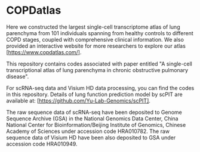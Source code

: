 # COPDatlas
Here we constructed the largest single-cell transcriptome atlas of lung parenchyma from 101 individuals spanning from healthy controls to different COPD stages, coupled with comprehensive clinical information. We also provided an interactive website for more researchers to explore our atlas [https://www.copdatlas.com/].

This repository contains codes associated with paper entitled "A single-cell transcriptional atlas of lung parenchyma in chronic obstructive pulmonary disease". 

For scRNA-seq data and Visium HD data processing, you can find the codes in this repository. Details of lung function prediction model by scPIT are available at: [https://github.com/Yu-Lab-Genomics/scPIT].

The raw sequence data of scRNA-seq have been deposited to Genome Sequence Archive (GSA) in the National Genomics Data Center, China National Center for Bioinformation/Beijing Institute of Genomics, Chinese Academy of Sciences under accession code HRA010782. The raw sequence data of Visium HD have been also deposited to GSA under accession code HRA010949.
